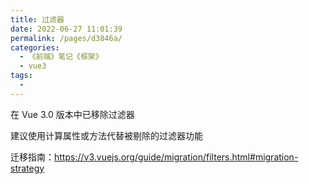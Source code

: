 ```yaml
---
title: 过滤器
date: 2022-06-27 11:01:39
permalink: /pages/d3846a/
categories:
  - 《前端》笔记《框架》
  - vue3
tags:
  - 
---
```

在 Vue 3.0 版本中已移除过滤器

建议使用计算属性或方法代替被剔除的过滤器功能

迁移指南：https://v3.vuejs.org/guide/migration/filters.html#migration-strategy
